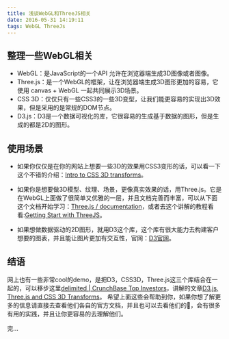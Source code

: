 ```yaml
---
title: 浅谈WebGL和ThreeJS相关
date: 2016-05-31 14:19:11
tags: WebGL ThreeJs
---
```


## 整理一些WebGL相关

* WebGL：是JavaScript的一个API 允许在浏览器端生成3D图像或者图像。
* Three.js：是一个WebGL的框架，让在浏览器端生成3D图形更加的容易，它使用 canvas + WebGL 一起共同展示3D场景。
* CSS 3D：仅仅只有一些CSS3的一些3D变型，让我们能更容易的实现出3D效果，但是采用的是常规的DOM节点。
* D3.js：D3是一个数据可视化的库，它很容易的生成基于数据的图形，但是生成的都是2D的图形。

## 使用场景

* 如果你仅仅是在你的网站上想要一些3D的效果用CSS3变形的话，可以看一下这个不错的介绍：[Intro to CSS 3D transforms](https://desandro.github.io/3dtransforms/)。

* 如果你是想要做3D模型、纹理、场景，更像真实效果的话，用Three.js。它是在WebGL上面做了很简单又优雅的一层，并且文档完善而丰富，可以从下面这个文档开始学习：[Three.js / documentation](https://threejs.org/docs/#Manual/Introduction/Creating_a_scene)，或者去这个讲解的教程看看:[Getting Start with ThreeJS](https://aerotwist.com/tutorials/getting-started-with-three-js/)。

* 如果想做数据驱动的2D图形，就用D3这个库，这个库有很大能力去构建客户想要的图表，并且能让图片更加有交互性，官网：[D3官网](https://d3js.org/)。

## 结语

网上也有一些非常cool的demo，是把D3，CSS3D，Three.js这三个库结合在一起的，可以移步这里[delimited | CrunchBase Top Investors](https://projects.delimited.io/experiments/d3-threejs/)，讲解的文章[D3.js, Three.js and CSS 3D Transforms](https://www.delimited.io/blog/2014/3/14/d3js-threejs-and-css-3d-transforms)。
希望上面这些会帮助到你，如果你想了解更多的信息请直接去查看他们各自的官方文档，并且也可以去看他们的🌰，会有很多有用的实践，并且让你更容易的去理解他们。

完...

